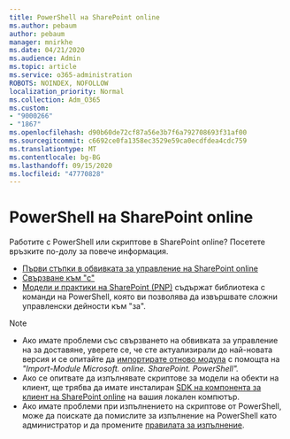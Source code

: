 ```yaml
---
title: PowerShell на SharePoint online
ms.author: pebaum
author: pebaum
manager: mnirkhe
ms.date: 04/21/2020
ms.audience: Admin
ms.topic: article
ms.service: o365-administration
ROBOTS: NOINDEX, NOFOLLOW
localization_priority: Normal
ms.collection: Adm_O365
ms.custom:
- "9000266"
- "1867"
ms.openlocfilehash: d90b60de72cf87a56e3b7f6a792708693f31af00
ms.sourcegitcommit: c6692ce0fa1358ec3529e59ca0ecdfdea4cdc759
ms.translationtype: MT
ms.contentlocale: bg-BG
ms.lasthandoff: 09/15/2020
ms.locfileid: "47770828"
---
```

# <a name="sharepoint-online-powershell"></a>PowerShell на SharePoint online

Работите с PowerShell или скриптове в SharePoint online? Посетете връзките по-долу за повече информация.
- [Първи стъпки в обвивката за управление на SharePoint online](https://docs.microsoft.com/powershell/sharepoint/sharepoint-online/connect-sharepoint-online?view=sharepoint-ps)
- [Свързване към "с"](https://docs.microsoft.com/powershell/sharepoint/sharepoint-online/connect-sharepoint-online?view=sharepoint-ps#to-connect-with-multifactor-authentication-mfa)
- [Модели и практики на SharePoint (PNP)](https://docs.microsoft.com/powershell/sharepoint/sharepoint-pnp/sharepoint-pnp-cmdlets?view=sharepoint-ps) съдържат библиотека с команди на PowerShell, която ви позволява да извършвате сложни управленски дейности към "за".

> [!NOTE]
> - Ако имате проблеми със свързването на обвивката за управление на за доставяне, уверете се, че сте актуализирали до най-новата версия и се опитайте да [импортирате отново модула](https://docs.microsoft.com/powershell/developer/module/importing-a-powershell-module) с помощта на *"Import-Module Microsoft. online. SharePoint. PowerShell".*
> - Ако се опитвате да изпълнявате скриптове за модели на обекти на клиент, ще трябва да имате инсталиран [SDK на компонента за клиент на SharePoint online](https://www.microsoft.com/download/details.aspx?id=42038) на вашия локален компютър.
> - Ако имате проблеми при изпълнението на скриптове от PowerShell, може да поискате да помислите за изпълнение на PowerShell като администратор и да промените [правилата за изпълнение](https://docs.microsoft.com/powershell/module/microsoft.powershell.core/about/about_execution_policies?view=powershell-6).